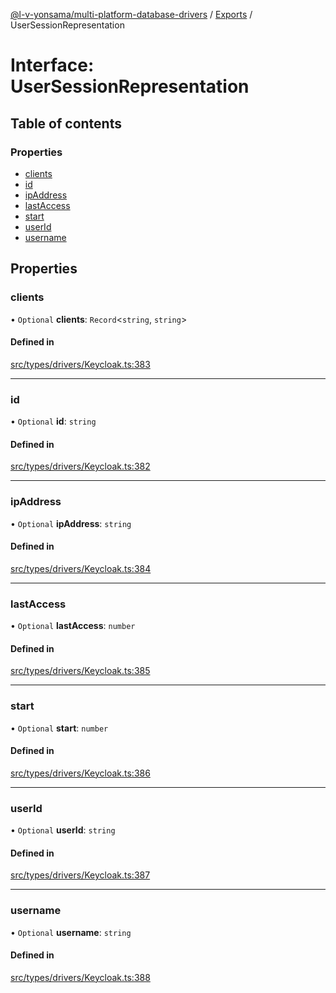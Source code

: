 [@l-v-yonsama/multi-platform-database-drivers](../README.md) / [Exports](../modules.md) / UserSessionRepresentation

# Interface: UserSessionRepresentation

## Table of contents

### Properties

- [clients](UserSessionRepresentation.md#clients)
- [id](UserSessionRepresentation.md#id)
- [ipAddress](UserSessionRepresentation.md#ipaddress)
- [lastAccess](UserSessionRepresentation.md#lastaccess)
- [start](UserSessionRepresentation.md#start)
- [userId](UserSessionRepresentation.md#userid)
- [username](UserSessionRepresentation.md#username)

## Properties

### clients

• `Optional` **clients**: `Record`<`string`, `string`\>

#### Defined in

[src/types/drivers/Keycloak.ts:383](https://github.com/l-v-yonsama/db-drivers/blob/9964f1f/src/types/drivers/Keycloak.ts#L383)

___

### id

• `Optional` **id**: `string`

#### Defined in

[src/types/drivers/Keycloak.ts:382](https://github.com/l-v-yonsama/db-drivers/blob/9964f1f/src/types/drivers/Keycloak.ts#L382)

___

### ipAddress

• `Optional` **ipAddress**: `string`

#### Defined in

[src/types/drivers/Keycloak.ts:384](https://github.com/l-v-yonsama/db-drivers/blob/9964f1f/src/types/drivers/Keycloak.ts#L384)

___

### lastAccess

• `Optional` **lastAccess**: `number`

#### Defined in

[src/types/drivers/Keycloak.ts:385](https://github.com/l-v-yonsama/db-drivers/blob/9964f1f/src/types/drivers/Keycloak.ts#L385)

___

### start

• `Optional` **start**: `number`

#### Defined in

[src/types/drivers/Keycloak.ts:386](https://github.com/l-v-yonsama/db-drivers/blob/9964f1f/src/types/drivers/Keycloak.ts#L386)

___

### userId

• `Optional` **userId**: `string`

#### Defined in

[src/types/drivers/Keycloak.ts:387](https://github.com/l-v-yonsama/db-drivers/blob/9964f1f/src/types/drivers/Keycloak.ts#L387)

___

### username

• `Optional` **username**: `string`

#### Defined in

[src/types/drivers/Keycloak.ts:388](https://github.com/l-v-yonsama/db-drivers/blob/9964f1f/src/types/drivers/Keycloak.ts#L388)
